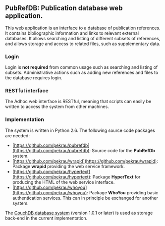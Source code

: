 ## PubRefDB:  Publication database web application.

This web application is an interface to a database of publication
references. It contains bibliographic information and links to relevant
external databases. It allows searching and listing of different subsets
of references, and allows storage and access to related files, such as
supplementary data.

### Login

Login is **not required** from common usage such as searching and listing
of subsets. Administrative actions such as adding new references and
files to the database requires login.

### RESTful interface

The Adhoc web interface is RESTful, meaning that scripts can easily
be written to access the system from other machines.

### Implementation

The system is written in Python 2.6. The following source code
packages are needed:

- [https://github.com/pekrau/pubrefdb](https://github.com/pekrau/pubrefdb):
  Source code for the **PubRefDb** system.
- [https://github.com/pekrau/wrapid](https://github.com/pekrau/wrapid):
  Package **wrapid** providing the web service framework.
- [https://github.com/pekrau/hypertext](https://github.com/pekrau/hypertext):
  Package **HyperText** for producing the HTML of the web service interface.
- [https://github.com/pekrau/whoyou](https://github.com/pekrau/whoyou):
  Package **WhoYou** providing basic authentication services.
  This can in principle be exchanged for another system.

The [CouchDB database system](http://couchdb.apache.org/) (version 1.0.1
or later) is used as storage back-end in the current implementation.
